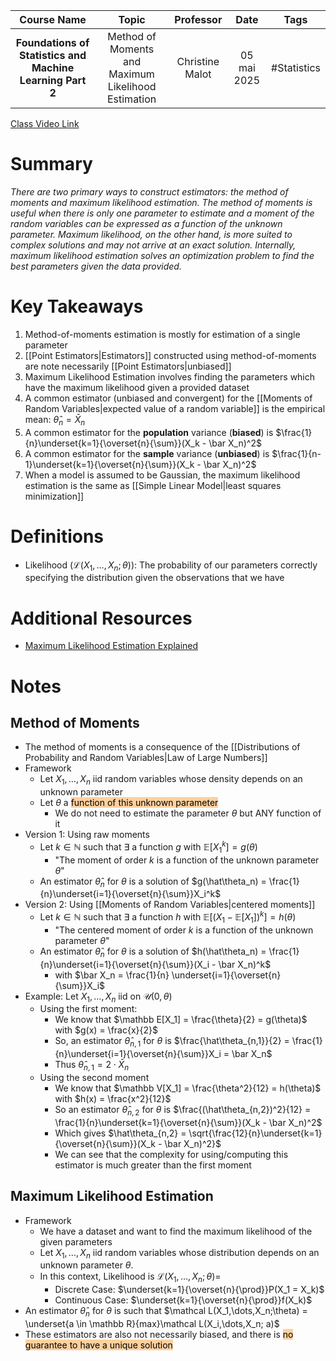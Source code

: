 |                        Course Name                        |                        Topic                        |    Professor    |    Date     |    Tags     |
| :-------------------------------------------------------: | :-------------------------------------------------: | :-------------: | :---------: | :---------: |
| **Foundations of Statistics and Machine Learning Part 2** | Method of Moments and Maximum Likelihood Estimation | Christine Malot | 05 mai 2025 | #Statistics |

[Class Video Link](https://dstisas-my.sharepoint.com/personal/blaise_pascal_nuc_dsti_institute/_layouts/15/stream.aspx?id=%2Fpersonal%2Fblaise%5Fpascal%5Fnuc%5Fdsti%5Finstitute%2FDocuments%2FRecordings%2FA24%20%2D%20Common%20Link%20DS%5FDE%5FDA%2D20250505%5F085243%2DMeeting%20Recording%2Emp4&ga=1&referrer=StreamWebApp%2EWeb&referrerScenario=AddressBarCopied%2Eview%2Eb7eb5ff4%2D2dc4%2D4c19%2Da4ff%2D199939f9ae53)

# Summary
*There are two primary ways to construct estimators: the method of moments and maximum likelihood estimation. The method of moments is useful when there is only one parameter to estimate and a moment of the random variables can be expressed as a function of the unknown parameter. Maximum likelihood, on the other hand, is more suited to complex solutions and may not arrive at an exact solution. Internally, maximum likelihood estimation solves an optimization problem to find the best parameters given the data provided.*

# Key Takeaways
1. Method-of-moments estimation is mostly for estimation of a single parameter
2. [[Point Estimators|Estimators]] constructed using method-of-moments are note necessarily [[Point Estimators|unbiased]]
3. Maximum Likelihood Estimation involves finding the parameters which have the maximum likelihood given a provided dataset
4. A common estimator (unbiased and convergent) for the [[Moments of Random Variables|expected value of a random variable]] is the empirical mean: $\hat\theta_n = \bar X_n$
5. A common estimator for the **population** variance (**biased**) is $\frac{1}{n}\underset{k=1}{\overset{n}{\sum}}(X_k - \bar X_n)^2$
6. A common estimator for the **sample** variance (**unbiased**) is $\frac{1}{n-1}\underset{k=1}{\overset{n}{\sum}}(X_k - \bar X_n)^2$
7. When a model is assumed to be Gaussian, the maximum likelihood estimation is the same as [[Simple Linear Model|least squares minimization]]

# Definitions
- Likelihood ($\mathcal L(X_1, \dots, X_n;\theta)$): The probability of our parameters correctly specifying the distribution given the observations that we have

# Additional Resources
- [Maximum Likelihood Estimation Explained](https://medium.com/data-science/probability-concepts-explained-maximum-likelihood-estimation-c7b4342fdbb1)

# Notes
## Method of Moments
- The method of moments is a consequence of the [[Distributions of Probability and Random Variables|Law of Large Numbers]]
- Framework
	- Let $X_1, \dots, X_n$ iid random variables whose density depends on an unknown parameter
	- Let $\theta$ a <mark style="background: #FFB86CA6;">function of this unknown parameter</mark>
		- We do not need to estimate the parameter $\theta$ but ANY function of it
- Version 1: Using raw moments
	- Let $k \in \mathbb N$ such that $\exists$ a function $g$ with $\mathbb E[X_1^k] = g(\theta)$
		- "The moment of order $k$ is a function of the unknown parameter $\theta$"
	- An estimator $\hat\theta_n$ for $\theta$ is a solution of $g(\hat\theta_n) = \frac{1}{n}\underset{i=1}{\overset{n}{\sum}}X_i^k$
- Version 2: Using [[Moments of Random Variables|centered moments]]
	- Let $k \in \mathbb N$ such that $\exists$ a function $h$ with $\mathbb E[(X_1 - \mathbb E[X_1])^k] = h(\theta)$
		- "The centered moment of order $k$ is a function of the unknown parameter $\theta$"
	- An estimator $\hat\theta_n$ for $\theta$ is a solution of $h(\hat\theta_n) = \frac{1}{n}\underset{i=1}{\overset{n}{\sum}}(X_i - \bar X_n)^k$
		- with $\bar X_n = \frac{1}{n} \underset{i=1}{\overset{n}{\sum}}X_i$
- Example: Let $X_1,\dots,X_n$ iid on $\mathcal U(0, \theta)$
	- Using the first moment:
		- We know that $\mathbb E[X_1] = \frac{\theta}{2} = g(\theta)$ with $g(x) = \frac{x}{2}$
		- So, an estimator $\hat\theta_{n,1}$ for $\theta$ is $\frac{\hat\theta_{n,1}}{2} = \frac{1}{n}\underset{i=1}{\overset{n}{\sum}}X_i = \bar X_n$
		- Thus $\hat\theta_{n,1} = 2 \cdot \bar X_n$
	- Using the second moment
		- We know that $\mathbb V[X_1] = \frac{\theta^2}{12} = h(\theta)$ with $h(x) = \frac{x^2}{12}$
		- So an estimator $\hat \theta_{n,2}$ for $\theta$ is $\frac{(\hat\theta_{n,2})^2}{12} = \frac{1}{n}\underset{k=1}{\overset{n}{\sum}}(X_k - \bar X_n)^2$
		- Which gives $\hat\theta_{n,2} = \sqrt{\frac{12}{n}\underset{k=1}{\overset{n}{\sum}}(X_k - \bar X_n)^2}$
		- We can see that the complexity for using/computing this estimator is much greater than the first moment
## Maximum Likelihood Estimation
- Framework
	- We have a dataset and want to find the maximum likelihood of the given parameters
	- Let $X_1,\dots,X_n$ iid random variables whose distribution depends on an unknown parameter $\theta$. 
	- In this context, Likelihood is $\mathcal L(X_1,\dots,X_n;\theta) =$
		- Discrete Case: $\underset{k=1}{\overset{n}{\prod}}P(X_1 = X_k)$
		- Continuous Case: $\underset{k=1}{\overset{n}{\prod}}f(X_k)$
- An estimator $\hat\theta_n$ for $\theta$ is such that $\mathcal L(X_1,\dots,X_n;\theta) = \underset{a \in \mathbb R}{max}\mathcal L(X_i,\dots,X_n; a)$
- These estimators are also not necessarily biased, and there is <mark style="background: #FFB86CA6;">no guarantee to have a unique solution</mark>
